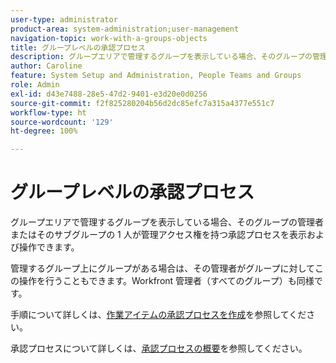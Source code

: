 ```yaml
---
user-type: administrator
product-area: system-administration;user-management
navigation-topic: work-with-a-groups-objects
title: グループレベルの承認プロセス
description: グループエリアで管理するグループを表示している場合、そのグループの管理者またはそのサブグループの 1 人が管理アクセス権を持つ承認プロセスを表示および操作できます。
author: Caroline
feature: System Setup and Administration, People Teams and Groups
role: Admin
exl-id: d43e7488-28e5-47d2-9401-e3d20e0d0256
source-git-commit: f2f825280204b56d2dc85efc7a315a4377e551c7
workflow-type: ht
source-wordcount: '129'
ht-degree: 100%

---
```


# グループレベルの承認プロセス

グループエリアで管理するグループを表示している場合、そのグループの管理者またはそのサブグループの 1 人が管理アクセス権を持つ承認プロセスを表示および操作できます。

管理するグループ上にグループがある場合は、その管理者がグループに対してこの操作を行うこともできます。Workfront 管理者（すべてのグループ）も同様です。

手順について詳しくは、[作業アイテムの承認プロセスを作成](../../../administration-and-setup/customize-workfront/configure-approval-milestone-processes/create-approval-processes.md)を参照してください。

承認プロセスについて詳しくは、[承認プロセスの概要](../../../review-and-approve-work/manage-approvals/approval-process-in-workfront.md)を参照してください。
